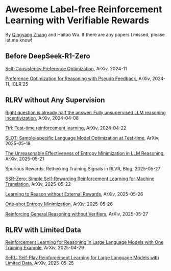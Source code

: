 # Awesome Label-free Reinforcement Learning with Verifiable Rewards

By [Qingyang Zhang](qingyangzhang.github.io) and Haitao Wu. If there are any papers I missed, please let me know!

## Before DeepSeek-R1-Zero

[Self-Consistency Preference Optimization](https://arxiv.org/abs/2411.04109), ArXiv, 2024-11

[Preference Optimization for Reasoning with Pseudo Feedback](https://arxiv.org/abs/2411.16345), ArXiv, 2024-11, ICLR'25

## RLRV without Any Supervision

[Right question is already half the answer: Fully unsupervised LLM reasoning incentivization](https://arxiv.org/abs/2504.05812), ArXiv, 2024-04-08

[Ttrl: Test-time reinforcement learning](https://arxiv.org/abs/2504.16084), ArXiv, 2024-04-22

[SLOT: Sample-specific Language Model Optimization at Test-time](https://arxiv.org/abs/2505.12392), ArXiv, 2025-05-18

[The Unreasonable Effectiveness of Entropy Minimization in LLM Reasoning](https://arxiv.org/abs/2505.15134), ArXiv, 2025-05-21

Spurious Rewards: Rethinking Training Signals in RLVR, Blog, 2025-05-27

[SSR-Zero: Simple Self-Rewarding Reinforcement Learning for Machine Translation](https://arxiv.org/abs/2505.16637), ArXiv, 2025-05-22

[Learning to Reason without External Rewards](https://arxiv.org/abs/2505.19590), ArXiv, 2025-05-26

[One-shot Entropy Minimization](https://arxiv.org/abs/2505.20282), ArXiv, 2025-05-26

[Reinforcing General Reasoning without Verifiers](https://arxiv.org/abs/2505.21493), ArXiv, 2025-05-27

## RLRV with Limited Data

[Reinforcement Learning for Reasoning in Large Language Models with One Training Example](https://arxiv.org/abs/2504.20571), ArXiv, 2025-04-29

[SeRL: Self-Play Reinforcement Learning for Large Language Models with Limited Data](https://arxiv.org/abs/2505.20347), ArXiv, 2025-05-25

